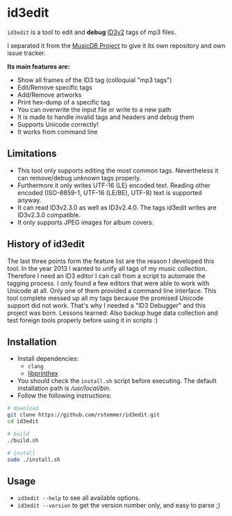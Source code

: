 # id3edit

`id3edit` is a tool to edit and __debug__ [ID3v2](http://id3.org/id3v2.3.0) tags of mp3 files.

I separated it from the [MusicDB Project](https://github.com/rstemmer/musicdb) to give it its own repository and own issue tracker.

__Its main features are:__

 * Show all frames of the ID3 tag (colloquial "mp3 tags")
 * Edit/Remove specific tags
 * Add/Remove artworks
 * Print hex-dump of a specific tag
 * You can overwrite the input file or write to a new path
 * It is made to handle invalid tags and headers and debug them
 * Supports Unicode correctly!
 * It works from command line

## Limitations

 * This tool only supports editing the most common tags. Nevertheless it can remove/debug unknown tags properly.
 * Furthermore it only writes UTF-16 (LE) encoded text. Reading other encoded (ISO-8859-1, UTF-16 (LE/BE), UTF-8) text is supported anyway.
 * It can read ID3v2.3.0 as well as ID3v2.4.0. The tags id3edit writes are ID3v2.3.0 compatible.
 * It only supports JPEG images for album covers.

## History of id3edit

The last three points form the feature list are the reason I developed this tool.
In the year 2013 I wanted to unify all tags of my music collection.
Therefore I need an ID3 editor I can call from a script to automate the tagging process.
I only found a few editors that were able to work with Unicode at all.
Only one of them provided a command line interface.
This tool complete messed up all my tags because the promised Unicode support did not work.
That's why I needed a "ID3 Debugger" and this project was born.
Lessons learned: Also backup huge data collection and test foreign tools properly before using it in scripts :)

## Installation

 - Install dependencies:
    * `clang`
    * [libprinthex](https://github.com/rstemmer/libprinthex)
 - You should check the `install.sh` script before executing. The default installation path is _/usr/local/bin_.
 - Follow the following instructions:

```bash
# download
git clone https://github.com/rstemmer/id3edit.git
cd id3edit

# build
./build.sh

# install
sudo ./install.sh
```

## Usage

 * ``id3edit --help`` to see all available options.
 * ``id3edit --version`` to get the version number only, and easy to parse ;)

